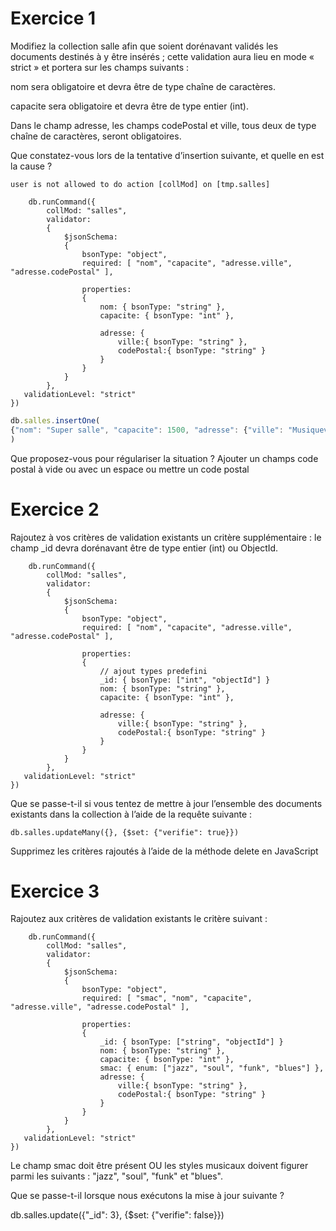 # Exercice 1 
Modifiez la collection salle afin que soient dorénavant validés les documents destinés à y être insérés ; cette validation aura lieu en mode « strict » et portera sur les champs suivants :

nom sera obligatoire et devra être de type chaîne de caractères.

capacite sera obligatoire et devra être de type entier (int).

Dans le champ adresse, les champs codePostal et ville, tous deux de type chaîne de caractères, seront obligatoires.

Que constatez-vous lors de la tentative d’insertion suivante, et quelle en est la cause ?

`user is not allowed to do action [collMod] on [tmp.salles]`
``` JS
    db.runCommand({
        collMod: "salles",
        validator: 
        { 
            $jsonSchema: 
            {
                bsonType: "object",
                required: [ "nom", "capacite", "adresse.ville", "adresse.codePostal" ],
            
                properties: 
                {
                    nom: { bsonType: "string" },
                    capacite: { bsonType: "int" },

                    adresse: {
                        ville:{ bsonType: "string" },
                        codePostal:{ bsonType: "string" }
                    }
                }
            } 
        },
   validationLevel: "strict"
})
```

``` js
db.salles.insertOne( 
{"nom": "Super salle", "capacite": 1500, "adresse": {"ville": "Musiqueville"}} 
) 
```

Que proposez-vous pour régulariser la situation ?
Ajouter un champs code postal à vide ou avec un espace ou mettre un code postal


# Exercice 2

Rajoutez à vos critères de validation existants un critère supplémentaire : le champ _id devra dorénavant être de type entier (int) ou ObjectId.

``` JS
    db.runCommand({
        collMod: "salles",
        validator: 
        { 
            $jsonSchema: 
            {
                bsonType: "object",
                required: [ "nom", "capacite", "adresse.ville", "adresse.codePostal" ],
            
                properties: 
                {
                    // ajout types predefini
                    _id: { bsonType: ["int", "objectId"] }
                    nom: { bsonType: "string" },
                    capacite: { bsonType: "int" },

                    adresse: {
                        ville:{ bsonType: "string" },
                        codePostal:{ bsonType: "string" }
                    }
                }
            } 
        },
   validationLevel: "strict"
})
```

Que se passe-t-il si vous tentez de mettre à jour l’ensemble des documents existants dans la collection à l’aide de la requête suivante :

``` JS
db.salles.updateMany({}, {$set: {"verifie": true}}) 
```

Supprimez les critères rajoutés à l’aide de la méthode delete en JavaScript

# Exercice 3

Rajoutez aux critères de validation existants le critère suivant :

``` JS
    db.runCommand({
        collMod: "salles",
        validator: 
        { 
            $jsonSchema: 
            {
                bsonType: "object",
                required: [ "smac", "nom", "capacite", "adresse.ville", "adresse.codePostal" ],
            
                properties: 
                {
                    _id: { bsonType: ["string", "objectId"] }
                    nom: { bsonType: "string" },
                    capacite: { bsonType: "int" },
                    smac: { enum: ["jazz", "soul", "funk", "blues"] },
                    adresse: {
                        ville:{ bsonType: "string" },
                        codePostal:{ bsonType: "string" }
                    }
                }
            } 
        },
   validationLevel: "strict"
})
```

Le champ smac doit être présent OU les styles musicaux doivent figurer parmi les suivants : "jazz", "soul", "funk" et "blues".

Que se passe-t-il lorsque nous exécutons la mise à jour suivante ?


db.salles.update({"_id": 3}, {$set: {"verifie": false}}) 

